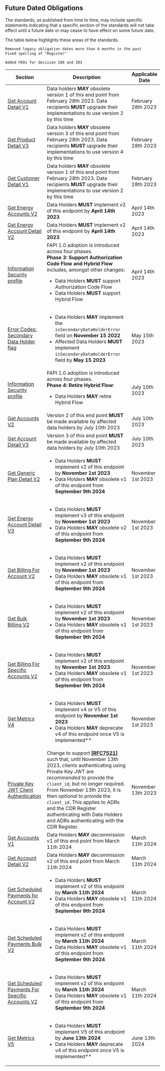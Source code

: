 ## Future Dated Obligations

The standards, as published from time to time, may include specific statements indicating that a specific section of the standards will not take effect until a future date or may cease to have effect on some future date.

The table below highlights these areas of the standards.

```diff
Removed legacy obligation dates more than 6 months in the past
Fixed spelling of "Register"

Added FDOs for decision 288 and 303
```

|Section|Description|Applicable Date|
|-------|-----------|---------------|
|[Get Account Detail V1](#get-account-detail)|Data holders **MAY** obsolete version 1 of this end point from February 28th 2023.  Data recipients **MUST** upgrade their implementations to use version 2 by this time|February 28th 2023|
|[Get Product Detail V3](#get-product-detail)|Data holders **MAY** obsolete version 3 of this end point from February 28th 2023.  Data recipients **MUST** upgrade their implementations to use version 4 by this time|February 28th 2023|
|[Get Customer Detail V1](#get-customer-detail)|Data holders **MAY** obsolete version 1 of this end point from February 28th 2023.  Data recipients **MUST** upgrade their implementations to use version 2 by this time|February 28th 2023|
|[Get Energy Accounts V2](#get-energy-accounts)|Data Holders **MUST** implement v2 of this endpoint by **April 14th 2023** | April 14th 2023 |
|[Get Energy Account Detail V2](#get-energy-account-detail)|Data Holders **MUST** implement v2 of this endpoint by **April 14th 2023** | April 14th 2023 |
|[Information Security profile](#security-profile) | FAPI 1.0 adoption is introduced across four phases.<br/><strong>Phase 3: Support Authorization Code Flow and Hybrid Flow</strong> includes, amongst other changes:<ul><li>Data Holders **MUST** support Authorization Code Flow</li><li>Data Holders **MUST** support Hybrid Flow</li></ul> | April 14th 2023 |
|[Error Codes: Secondary Data Holder flag](#error-codes)|<ul><li>Data Holders **MAY** implement the `isSecondaryDataHolderError` field on **November 15 2022**</li><li>Affected Data Holders **MUST** implement `isSecondaryDataHolderError` field by **May 15 2023**</li></ul> | May 15th 2023 |
|[Information Security profile](#security-profile) | FAPI 1.0 adoption is introduced across four phases.<br/><strong>Phase 4: Retire Hybrid Flow</strong>:<ul><li>Data Holders **MAY** retire Hybrid Flow</li></ul> | July 10th 2023 |
|[Get Accounts V2](#get-accounts)|Version 2 of this end point **MUST** be made available by affected data holders by July 10th 2023|July 10th 2023|
|[Get Account Detail V3](#get-account-detail)|Version 3 of this end point **MUST** be made available by affected data holders by July 10th 2023|July 10th 2023|
|[Get Generic Plan Detail V2](#get-generic-plan-detail)|<ul><li>Data Holders **MUST** implement v2 of this endpoint by **November 1st 2023**</li><li>Data Holders **MAY** obsolete v1 of this endpoint from **September 9th 2024**</li></ul> | November 1st 2023 |
|[Get Energy Account Detail V3](#get-account-detail)|<ul><li>Data Holders **MUST** implement v3 of this endpoint by **November 1st 2023**</li><li>Data Holders **MAY** obsolete v2 of this endpoint from **September 9th 2024**</li></ul>| November 1st 2023 |
|[Get Billing For Account V2](#get-billing-for-account)|<ul><li>Data Holders **MUST** implement v2 of this endpoint by **November 1st 2023**</li><li>Data Holders **MAY** obsolete v1 of this endpoint from **September 9th 2024**</li></ul>| November 1st 2023 |
|[Get Bulk Billing V2](#get-bulk-billing)|<ul><li>Data Holders **MUST** implement v2 of this endpoint by **November 1st 2023**</li><li>Data Holders **MAY** obsolete v1 of this endpoint from **September 9th 2024**</li></ul>| November 1st 2023 |
|[Get Billing For Specific Accounts V2](#get-billing-for-specific-accounts)|<ul><li>Data Holders **MUST** implement v2 of this endpoint by **November 1st 2023**</li><li>Data Holders **MAY** obsolete v1 of this endpoint from **September 9th 2024**</li></ul>| November 1st 2023 |
|[Get Metrics V4](#get-metrics)|<ul><li>Data Holders **MUST** implement v4 or V5 of this endpoint by **November 1st 2023**</li><li>Data Holders **MAY** deprecate v4 of this endpoint once V5 is implemented**</li></ul>| November 1st 2023 |
|[Private Key JWT Client Authentication](https://consumerdatastandardsaustralia.github.io/standards/?examples#client-authentication) | Change to support [**[RFC7521]**](#nref-RFC7521) such that, until November 13th 2023, clients authenticating using Private Key JWT are _recommended_ to provide the `client_id`, but no longer required. From November 13th 2023, it is then _optional_ to provide the `client_id`. This applies to ADRs and the CDR Register authenticating with Data Holders and ADRs authenticating with the CDR Register. | November 13th 2023 |
|[Get Accounts V1](#get-account-detail)|Data Holders **MAY** decommission v1 of this end point from March 11th 2024| March 11th 2024 |
|[Get Account Detail V2](#get-account-detail)|Data Holders **MAY** decommission v2 of this end point from March 11th 2024| March 11th 2024 |
|[Get Scheduled Payments for Account V2](#get-scheduled-payments-for-account)|<ul><li>Data Holders **MUST** implement v2 of this endpoint by **March 11th 2024**</li><li>Data Holders **MAY** obsolete v1 of this endpoint from **September 9th 2024**</li></ul> | March 11th 2024 |
|[Get Scheduled Payments Bulk V2](#get-scheduled-payments-bulk)|<ul><li>Data Holders **MUST** implement v2 of this endpoint by **March 11th 2024**</li><li>Data Holders **MAY** obsolete v1 of this endpoint from **September 9th 2024**</li></ul> | March 11th 2024 |
|[Get Scheduled Payments For Specific Accounts V2](#get-scheduled-payments-for-specific-accounts)|<ul><li>Data Holders **MUST** implement v2 of this endpoint by **March 11th 2024**</li><li>Data Holders **MAY** obsolete v1 of this endpoint from **September 9th 2024**</li></ul> | March 11th 2024 |
|[Get Metrics V5](#get-metrics)|<ul><li>Data Holders **MUST** implement V5 of this endpoint by **June 13th 2024**</li><li>Data Holders **MAY** deprecate v4 of this endpoint once V5 is implemented**</li></ul>| June 13th 2024 |
